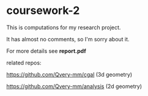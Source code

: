 # coursework-2

This is computations for my research project.

It has almost no comments, so I'm sorry about it.

For more details see **report.pdf**


related repos:

https://github.com/Qvery-mm/cgal (3d geometry)

https://github.com/Qvery-mm/analysis (2d geometry)
